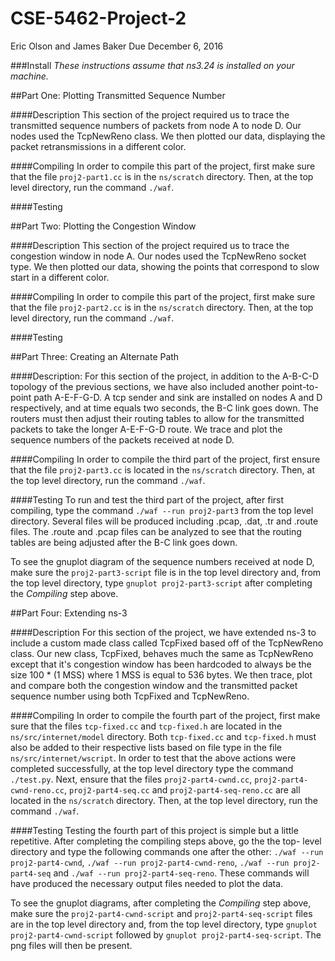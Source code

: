 # CSE-5462-Project-2
Eric Olson and James Baker
Due December 6, 2016

###Install
*These instructions assume that ns3.24 is installed on your machine.*


##Part One: Plotting Transmitted Sequence Number

####Description
This section of the project required us to trace the transmitted sequence numbers of packets from node A to node D. Our nodes used the
TcpNewReno class. We then plotted our data, displaying the packet retransmissions in a different color.

####Compiling
In order to compile this part of the project, first make sure that the file `proj2-part1.cc` is in the `ns/scratch` directory.
Then, at the top level directory, run the command `./waf`.

####Testing

##Part Two: Plotting the Congestion Window

####Description
This section of the project required us to trace the congestion window in node A. Our nodes used the TcpNewReno socket type. We then 
plotted our data, showing the points that correspond to slow start in a different color.

####Compiling
In order to compile this part of the project, first make sure that the file `proj2-part2.cc` is in the `ns/scratch` directory.
Then, at the top level directory, run the command `./waf`.

####Testing

##Part Three: Creating an Alternate Path

####Description:
For this section of the project, in addition to the A-B-C-D topology of the previous sections, we have also included another 
point-to-point path A-E-F-G-D. A tcp sender and sink are installed on nodes A and D respectively, and at time equals two seconds,
the B-C link goes down. The routers must then adjust their routing tables to allow for the transmitted packets to take the longer 
A-E-F-G-D route. We trace and plot the sequence numbers of the packets received at node D.

####Compiling
In order to compile the third part of the project, first ensure that the file `proj2-part3.cc` is located in the `ns/scratch` directory.
Then, at the top level directory, run the command `./waf`.

####Testing
To run and test the third part of the project, after first compiling, type the command `./waf --run proj2-part3` from the top level 
directory. Several files will be produced including .pcap, .dat, .tr and .route files. The .route and .pcap files can be analyzed to
see that the routing tables are being adjusted after the B-C link goes down. 

To see the gnuplot diagram of the sequence numbers received at node D, make sure the `proj2-part3-script` file is in the top level
directory and, from the top level directory, type `gnuplot proj2-part3-script` after completing the *Compiling* step above.

##Part Four: Extending ns-3

####Description
For this section of the project, we have extended ns-3 to include a custom made class called TcpFixed based off of the TcpNewReno class.
Our new class, TcpFixed, behaves much the same as TcpNewReno except that it's congestion window has been hardcoded to always be
the size 100 * (1 MSS) where 1 MSS is equal to 536 bytes. We then trace, plot and compare both the congestion window and the transmitted
packet sequence number using both TcpFixed and TcpNewReno.

####Compiling
In order to compile the fourth part of the project, first make sure that the files `tcp-fixed.cc` and `tcp-fixed.h` are located in the
`ns/src/internet/model` directory. Both `tcp-fixed.cc` and `tcp-fixed.h` must also be added to their respective lists based on file type
in the file `ns/src/internet/wscript`. In order to test that the above actions were completed successfully, at the top level directory
type the command `./test.py`. Next, ensure that the files `proj2-part4-cwnd.cc`, `proj2-part4-cwnd-reno.cc`,
`proj2-part4-seq.cc` and `proj2-part4-seq-reno.cc` are all located in the `ns/scratch` directory. Then, at the top level directory,
run the command `./waf`.

####Testing
Testing the fourth part of this project is simple but a little repetitive. After completing the compiling steps above, go the the top-
level directory and type the following commands one after the other: `./waf --run proj2-part4-cwnd`, `./waf --run proj2-part4-cwnd-reno`,
 `./waf --run proj2-part4-seq` and `./waf --run proj2-part4-seq-reno`. These commands will have produced the necessary output files needed
 to plot the data.
 
 To see the gnuplot diagrams, after completing the *Compiling* step above, make sure the `proj2-part4-cwnd-script` and 
 `proj2-part4-seq-script` files are in the top level directory and, from the top level directory, type 
 `gnuplot proj2-part4-cwnd-script` followed by `gnuplot proj2-part4-seq-script`. The png files will then be present.

